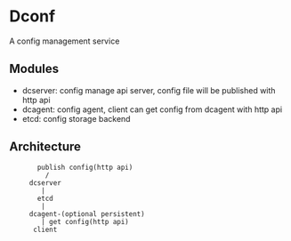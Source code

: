 # Dconf
A config management service

## Modules
* dcserver: config manage api server, config file will be published with http api
* dcagent: config agent, client can get config from dcagent with http api
* etcd: config storage backend

## Architecture

           publish config(http api)
             /
         dcserver
            |
           etcd
            |
         dcagent-(optional persistent)
            | get config(http api)
          client
    



